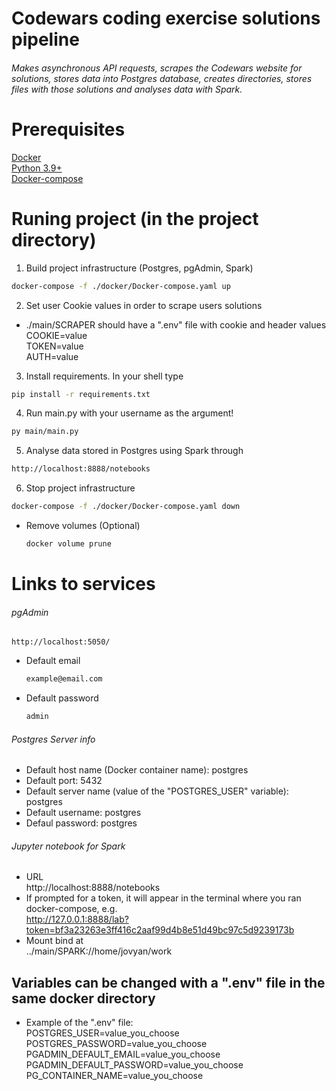 # Codewars coding exercise solutions pipeline

###### Makes asynchronous API requests, scrapes the Codewars website for solutions, stores data into Postgres database, creates directories, stores files with those solutions and analyses data with Spark.

# Prerequisites
[Docker](https://docs.docker.com/get-docker/)  
[Python 3.9+](https://www.python.org/)  
[Docker-compose](https://docs.docker.com/compose/install/)  

# Runing project (in the project directory)
1. Build project infrastructure (Postgres, pgAdmin, Spark)
  ```sh
  docker-compose -f ./docker/Docker-compose.yaml up
  ```

2. Set user Cookie values in order to scrape users solutions  
- ./main/SCRAPER should have a ".env" file with cookie and header values  
COOKIE=value  
TOKEN=value  
AUTH=value  

3. Install requirements. In your shell type
  ```sh
  pip install -r requirements.txt
  ```

4. Run main.py with your username as the argument!
  ```sh
  py main/main.py
  ```

5. Analyse data stored in Postgres using Spark through
  ```sh
  http://localhost:8888/notebooks
  ```

6. Stop project infrastructure
  ```sh
  docker-compose -f ./docker/Docker-compose.yaml down
  ```

- Remove volumes (Optional)
  ```sh 
  docker volume prune
  ```

# Links to services
###### pgAdmin
    http://localhost:5050/
- Default email
  ```sh
  example@email.com
   ```

- Default password
  ```sh
  admin
  ```

###### Postgres Server info
- Default host name (Docker container name): postgres
- Default port: 5432
- Default server name (value of the "POSTGRES_USER" variable): postgres
- Default username: postgres
- Defaul password: postgres
###### Jupyter notebook for Spark
- URL  
    http://localhost:8888/notebooks
- If prompted for a token, it will appear in the terminal where you ran docker-compose, e.g.  
http://127.0.0.1:8888/lab?token=bf3a23263e3ff416c2aaf99d4b8e51d49bc97c5d9239173b
- Mount bind at  
../main/SPARK://home/jovyan/work
   
## Variables can be changed with a ".env" file in the same docker directory
- Example of the ".env" file:  
    POSTGRES_USER=value_you_choose  
    POSTGRES_PASSWORD=value_you_choose  
    PGADMIN_DEFAULT_EMAIL=value_you_choose  
    PGADMIN_DEFAULT_PASSWORD=value_you_choose  
    PG_CONTAINER_NAME=value_you_choose  